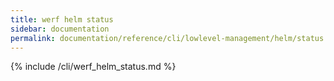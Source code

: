 ```yaml
---
title: werf helm status
sidebar: documentation
permalink: documentation/reference/cli/lowlevel-management/helm/status.html
---
```


{% include /cli/werf_helm_status.md %}
